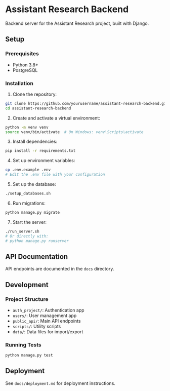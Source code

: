 # Assistant Research Backend

Backend server for the Assistant Research project, built with Django.

## Setup

### Prerequisites
- Python 3.8+
- PostgreSQL

### Installation

1. Clone the repository:
```bash
git clone https://github.com/yourusername/assistant-research-backend.git
cd assistant-research-backend
```

2. Create and activate a virtual environment:
```bash
python -m venv venv
source venv/bin/activate  # On Windows: venv\Scripts\activate
```

3. Install dependencies:
```bash
pip install -r requirements.txt
```

4. Set up environment variables:
```bash
cp .env.example .env
# Edit the .env file with your configuration
```

5. Set up the database:
```bash
./setup_databases.sh
```

6. Run migrations:
```bash
python manage.py migrate
```

7. Start the server:
```bash
./run_server.sh
# Or directly with:
# python manage.py runserver
```

## API Documentation

API endpoints are documented in the `docs` directory.

## Development

### Project Structure
- `auth_project/`: Authentication app
- `users/`: User management app
- `public_api/`: Main API endpoints
- `scripts/`: Utility scripts
- `data/`: Data files for import/export

### Running Tests
```bash
python manage.py test
```

## Deployment

See `docs/deployment.md` for deployment instructions. 